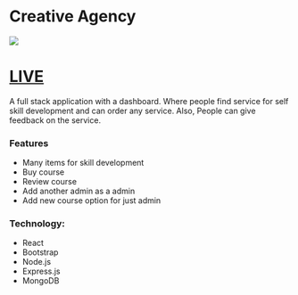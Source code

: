 # Creative Agency 
![](https://i.imgur.com/dof5IpM.png)

# [LIVE](https://creative-agency-de603.web.app/)

A full stack application with a dashboard. Where people find service for self skill development and can order any service. Also, People can give feedback on the service.

### Features
- Many items for skill development
- Buy course
- Review course
- Add another admin as a admin
- Add new course option for just admin

### Technology:
- React
- Bootstrap
- Node.js
- Express.js
- MongoDB
